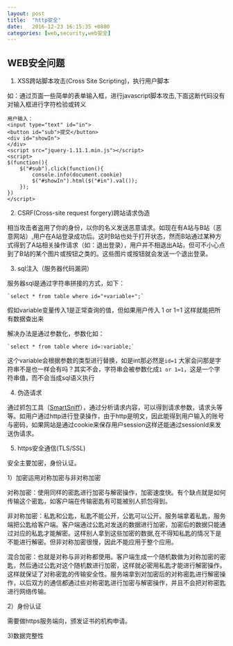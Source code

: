 ```yaml
---
layout: post
title:  "http安全"
date:   2016-12-23 16:15:35 +0800
categories: [web,security,web安全]
---
```


## WEB安全问题 ##

1. XSS跨站脚本攻击(Cross Site Scripting)，执行用户脚本

如：通过页面一些简单的表单输入框，进行javascript脚本攻击,下面这断代码没有对输入框进行字符检验或转义

    用户输入：
	<input type="text" id="in">
    <button id="sub">提交</button>
    <div id="showIn">
    </div>
    <script src="jquery-1.11.1.min.js"></script>
    <script>
    $(function(){
    	$("#sub").click(function(){
    		console.info(document.cookie)
    		$("#showIn").html($("#in").val());
    	});
    })
    </script>
	

2. CSRF(Cross-site request forgery)跨站请求伪造 

相当攻击者盗用了你的身份，以你的名义发送恶意请求。如现在有A站与B站（恶意网站）,用户在A站登录成功后。这时B站也处于打开状态，然而B站通过某种方式得到了A站相关操作请求（如：退出登录），用户并不相退出A站，但可不小心点到了B站的某个图片或按钮之类的。这些图片或按钮就会发送一个退出登录。


3. sql注入（服务器代码漏洞）
	
服务器sql是通过字符串拼接的方式，如下：

	`select * from table where id="+variable+";`
	
假如variable变量传入1是正常查询的值，但如果用户传入 1 or
1=1 这样就能把所有数据查出来
	
解决办法是通过参数化，参数化如：
	
	`select * from table where id=:variable;`
	
这个variable会根据参数的类型进行替换，如是int那必然是`id=1`
大家会问那是字符串不是也一样会有吗？其实不会，字符串会被参数化成`1 or 1=1`，这是一个字符串值，而不会当成sql语义执行


4. 伪造请求

通过抓包工具（[SmartSniff](http://211.162.213.122:9011/www.nirsoft.net/c3pr90ntc0td/utils/smsniff-x64.zip "小巧绿包抓包工具")），通过分析请求内容，可以得到请求参数，请求头等等。如用户通过http进行登录操作，由于http是明文，因此能得到用户输入的账号与密码，如果网站是通过cookie来保存用户session这样还能通过sessionId来发送伪请求。
 
5. https安全通信(TLS/SSL)

安全主要加密，身份认证。


   1）加密运用对称加密与非对称加密

对称加密：使用同样的密匙进行加密与解密操作，加密速度快。有个缺点就是如何传输这个密匙，如客户端在传输密匙有可能被别人抓包得到。

非对称加密：私匙和公匙，私匙不能公开，公匙可以公开。服务端拿着私匙，服务端把公匙给客户端。客户端通过公匙对发送的数据进行加密，加密后的数据只能通过对应的私匙才能解密。这样别人拿到这些加密的数据,在不得知私匙的情况下是不能进行解密。但非对称加密很慢，因此不能应用于整个应用。
 
混合加密：也就是对称与非对称都使用。客户端生成一个随机数做为对称加密的密匙，然后通过公匙对这个随机数进行加密，这样就必密用私匙才能进行解密操作。这样就保证了对称密匙的传输安全性。服务端拿到对加密后的对称密匙进行解密操作，以后双方的通信都通过些对称密匙进行加密与解密操作，并且不会把对称密匙进行网络传输。

   2）身份认证   

需要做https服务端向，颁发证书的机构申请。
 
   3)数据完整性

